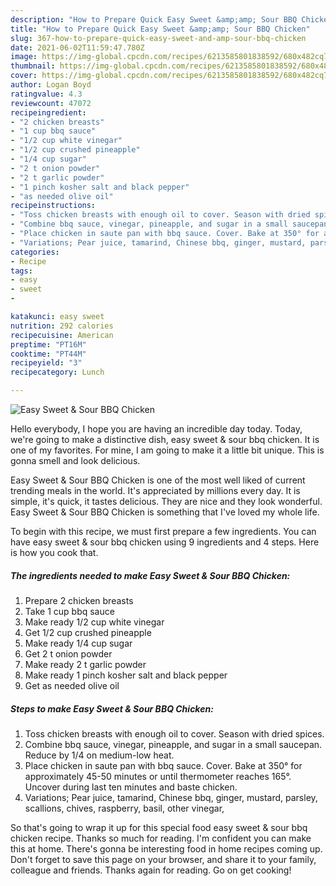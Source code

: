 ```yaml
---
description: "How to Prepare Quick Easy Sweet &amp;amp; Sour BBQ Chicken"
title: "How to Prepare Quick Easy Sweet &amp;amp; Sour BBQ Chicken"
slug: 367-how-to-prepare-quick-easy-sweet-and-amp-sour-bbq-chicken
date: 2021-06-02T11:59:47.780Z
image: https://img-global.cpcdn.com/recipes/6213585801838592/680x482cq70/easy-sweet-sour-bbq-chicken-recipe-main-photo.jpg
thumbnail: https://img-global.cpcdn.com/recipes/6213585801838592/680x482cq70/easy-sweet-sour-bbq-chicken-recipe-main-photo.jpg
cover: https://img-global.cpcdn.com/recipes/6213585801838592/680x482cq70/easy-sweet-sour-bbq-chicken-recipe-main-photo.jpg
author: Logan Boyd
ratingvalue: 4.3
reviewcount: 47072
recipeingredient:
- "2 chicken breasts"
- "1 cup bbq sauce"
- "1/2 cup white vinegar"
- "1/2 cup crushed pineapple"
- "1/4 cup sugar"
- "2 t onion powder"
- "2 t garlic powder"
- "1 pinch kosher salt and black pepper"
- "as needed olive oil"
recipeinstructions:
- "Toss chicken breasts with enough oil to cover. Season with dried spices."
- "Combine bbq sauce, vinegar, pineapple, and sugar in a small saucepan. Reduce by 1/4 on medium-low heat."
- "Place chicken in saute pan with bbq sauce. Cover. Bake at 350° for approximately 45-50 minutes or until thermometer reaches 165°. Uncover during last ten minutes and baste chicken."
- "Variations; Pear juice, tamarind, Chinese bbq, ginger, mustard, parsley, scallions, chives, raspberry, basil, other vinegar,"
categories:
- Recipe
tags:
- easy
- sweet
- 

katakunci: easy sweet  
nutrition: 292 calories
recipecuisine: American
preptime: "PT16M"
cooktime: "PT44M"
recipeyield: "3"
recipecategory: Lunch

---
```



![Easy Sweet &amp; Sour BBQ Chicken](https://img-global.cpcdn.com/recipes/6213585801838592/680x482cq70/easy-sweet-sour-bbq-chicken-recipe-main-photo.jpg)

Hello everybody, I hope you are having an incredible day today. Today, we're going to make a distinctive dish, easy sweet &amp; sour bbq chicken. It is one of my favorites. For mine, I am going to make it a little bit unique. This is gonna smell and look delicious.

Easy Sweet &amp; Sour BBQ Chicken is one of the most well liked of current trending meals in the world. It's appreciated by millions every day. It is simple, it's quick, it tastes delicious. They are nice and they look wonderful. Easy Sweet &amp; Sour BBQ Chicken is something that I've loved my whole life.




To begin with this recipe, we must first prepare a few ingredients. You can have easy sweet &amp; sour bbq chicken using 9 ingredients and 4 steps. Here is how you cook that.

<!--inarticleads1-->

##### The ingredients needed to make Easy Sweet &amp; Sour BBQ Chicken:

1. Prepare 2 chicken breasts
1. Take 1 cup bbq sauce
1. Make ready 1/2 cup white vinegar
1. Get 1/2 cup crushed pineapple
1. Make ready 1/4 cup sugar
1. Get 2 t onion powder
1. Make ready 2 t garlic powder
1. Make ready 1 pinch kosher salt and black pepper
1. Get as needed olive oil




<!--inarticleads2-->

##### Steps to make Easy Sweet &amp; Sour BBQ Chicken:

1. Toss chicken breasts with enough oil to cover. Season with dried spices.
1. Combine bbq sauce, vinegar, pineapple, and sugar in a small saucepan. Reduce by 1/4 on medium-low heat.
1. Place chicken in saute pan with bbq sauce. Cover. Bake at 350° for approximately 45-50 minutes or until thermometer reaches 165°. Uncover during last ten minutes and baste chicken.
1. Variations; Pear juice, tamarind, Chinese bbq, ginger, mustard, parsley, scallions, chives, raspberry, basil, other vinegar,




So that's going to wrap it up for this special food easy sweet &amp; sour bbq chicken recipe. Thanks so much for reading. I'm confident you can make this at home. There's gonna be interesting food in home recipes coming up. Don't forget to save this page on your browser, and share it to your family, colleague and friends. Thanks again for reading. Go on get cooking!
